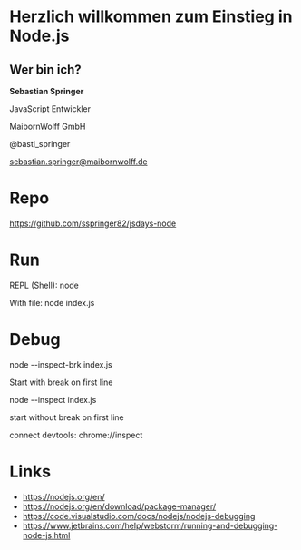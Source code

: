 # Herzlich willkommen zum Einstieg in Node.js

## Wer bin ich?

**Sebastian Springer**

JavaScript Entwickler

MaibornWolff GmbH

@basti_springer

sebastian.springer@maibornwolff.de

# Repo

https://github.com/sspringer82/jsdays-node

# Run

REPL (Shell): node

With file: node index.js

# Debug

node --inspect-brk index.js

Start with break on first line

node --inspect index.js

start without break on first line

connect devtools: chrome://inspect

# Links

- https://nodejs.org/en/
- https://nodejs.org/en/download/package-manager/
- https://code.visualstudio.com/docs/nodejs/nodejs-debugging
- https://www.jetbrains.com/help/webstorm/running-and-debugging-node-js.html
